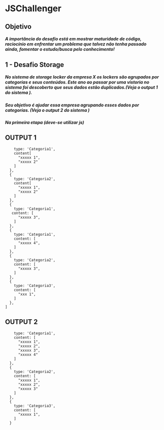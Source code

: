 # JSChallenger


## Objetivo

##### A importância do desafio está em mostrar maturidade de código, raciocínio em enfrentar um problema que talvez não tenha passado ainda, fomentar o estudo/busca pelo conhecimento!

## 1 - Desafio Storage 

##### No sistema de storage locker da empresa X os lockers são agrupados por categorias e seus conteúdos. Este ano ao passar por uma vistoria no sistema foi descoberto que seus dados estão duplicados.(Veja o output 1 do sistema ).
##### Seu objetivo é ajudar essa empresa agrupando esses dados por categorias. (Veja o output 2 do sistema )  

##### Na primeira etapa (deve-se utilizar js)

## OUTPUT 1

```{
    type: 'Categoria1',
    content[
      "xxxxx 1",
      "xxxxx 2"
    ]
  },
  {
    type: 'Categoria2',
    content[
      "xxxxx 1",
      "xxxxx 2"
    ]
  },
  {
    type: 'Categoria1',
   content: [
      "xxxxx 3",
    ]
  },
  {
    type: 'Categoria1',
    content: [
      "xxxxx 4",
    ]
  },
  {
    type: 'Categoria2',
    content: [
      "xxxxx 3",
    ]
  },
  {
    type: 'Categoria3',
    content: [
      "xxx 1",
    ]
  },
] 
```

## OUTPUT 2

```{
    type: 'Categoria1',
    content: [
      "xxxxx 1",
      "xxxxx 2",
      "xxxxx 3",
      "xxxxx 4"
    ]
  },
  {
    type: 'Categoria2',
    content: [
      "xxxxx 1",
      "xxxxx 2",
      "xxxxx 3"
    ]
  },
  {
    type: 'Categoria3',
    content: [
      "xxxxx 1",
    ]
  }
 ```
